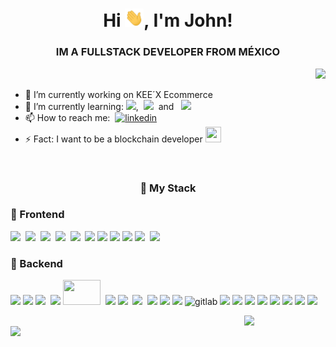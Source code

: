 <h1 align="center">Hi <img src="https://raw.githubusercontent.com/ABSphreak/ABSphreak/master/gifs/Hi.gif" width="30px">, I'm John!</h1>

<h3 align="center">IM A FULLSTACK DEVELOPER FROM MÉXICO</h3>
<p align="right" width="10px"><img src="https://gpvc.arturio.dev/LfJohnVo"></p>

- 🔭 I’m currently working on KEE´X Ecommerce 
- 🌱 I’m currently learning: <img src="https://img.shields.io/badge/rust-%23000000.svg?style=for-the-badge&logo=rust&logoColor=white"/>,&nbsp; <img src="https://img.shields.io/badge/react-%2320232a.svg?style=for-the-badge&logo=react&logoColor=%2361DAFB"/>&nbsp; and &nbsp; <img src="https://img.shields.io/badge/Solidity-%23363636.svg?style=for-the-badge&logo=solidity&logoColor=white"/>&nbsp;
- 📫 How to reach me: &nbsp;<a href="https://www.linkedin.com/in/johnvo95/"><img src='https://img.shields.io/badge/linkedin-%230077B5.svg?style=for-the-badge&logo=linkedin&logoColor=white' alt='linkedin' height='25'></a>
- ⚡ Fact: I want to be a blockchain developer <img src="https://cryptologos.cc/logos/bitcoin-btc-logo.png?v=014" width="25" height="25"/>
<br>
<h3 align="center">🚀 My Stack</h3>
<h3 align="left">🚀 Frontend</h3>

<img src="https://img.shields.io/badge/html5-%23E34F26.svg?style=for-the-badge&logo=html5&logoColor=white" height="35"/>&nbsp;
<img src="https://img.shields.io/badge/css3-%231572B6.svg?style=for-the-badge&logo=css3&logoColor=white" height="35"/>&nbsp;
<img src="https://img.shields.io/badge/javascript-%23323330.svg?style=for-the-badge&logo=javascript&logoColor=%23F7DF1E" height="35"/>&nbsp;
<img src="https://img.shields.io/badge/jquery-%230769AD.svg?style=for-the-badge&logo=jquery&logoColor=white" height="35">&nbsp;
<img src="https://www.markusantonwolf.com/topics/alpine-js/alpinejs-logo.svg" width="40" heigth="35px;">&nbsp;
<img src="https://img.shields.io/badge/react-%2320232a.svg?style=for-the-badge&logo=react&logoColor=%2361DAFB" >
<img src="https://img.shields.io/badge/bootstrap-%23563D7C.svg?style=for-the-badge&logo=bootstrap&logoColor=white" height="35px;">
<img src="https://iconape.com/wp-content/files/zg/371252/svg/371252.svg" width="65px" >
<img src="https://img.shields.io/badge/tailwindcss-%2338B2AC.svg?style=for-the-badge&logo=tailwind-css&logoColor=white" heigth="35px;">
<img src="https://img.shields.io/badge/chart.js-F5788D.svg?style=for-the-badge&logo=chart.js&logoColor=white"/>&nbsp;
<img src="https://laravel-livewire.com/img/twitter.png" width="35px">
<h3 align="left">🚀 Backend</h3>
<img src="https://img.shields.io/badge/php-%23777BB4.svg?style=for-the-badge&logo=php&logoColor=white">
<img src="https://img.shields.io/badge/laravel-%23FF2D20.svg?style=for-the-badge&logo=laravel&logoColor=white">
<img src="https://img.shields.io/badge/WordPress-%23117AC9.svg?style=for-the-badge&logo=WordPress&logoColor=white"/>&nbsp;
<img src="https://img.shields.io/badge/go-%2300ADD8.svg?style=for-the-badge&logo=go&logoColor=white"/>
<img src="https://raw.githubusercontent.com/gofiber/docs/master/static/fiber_v2_logo.svg" width="60" height="40"/>&nbsp;
<img src="https://img.shields.io/badge/python-3670A0?style=for-the-badge&logo=python&logoColor=ffdd54"/>
<img src="https://img.shields.io/badge/FastAPI-005571?style=for-the-badge&logo=fastapi"/>&nbsp;
<img src="https://img.shields.io/badge/node.js-6DA55F?style=for-the-badge&logo=node.js&logoColor=white"/>&nbsp;
<img src="https://img.shields.io/badge/c%23-%23239120.svg?style=for-the-badge&logo=c-sharp&logoColor=white"/>
<img src="https://img.shields.io/badge/mysql-%2300f.svg?style=for-the-badge&logo=mysql&logoColor=white"/>
<img src="https://img.shields.io/badge/postgres-%23316192.svg?style=for-the-badge&logo=postgresql&logoColor=white"/>

<img src='https://img.shields.io/badge/gitlab-%23181717.svg?style=for-the-badge&logo=gitlab' alt='gitlab' height='35'>
<img src="https://img.shields.io/badge/shell_script-%23121011.svg?style=for-the-badge&logo=gnu-bash&logoColor=white"/>
<img src="https://img.shields.io/badge/git-%23F05033.svg?style=for-the-badge&logo=git&logoColor=white"/>
<img src="https://img.shields.io/badge/Linux-FCC624?style=for-the-badge&logo=linux&logoColor=black"/>
<img src="https://img.shields.io/badge/Ubuntu-E95420?style=for-the-badge&logo=ubuntu&logoColor=white">
<img src="https://img.shields.io/badge/Debian-D70A53?style=for-the-badge&logo=debian&logoColor=white">
<img src="https://img.shields.io/badge/cent%20os-002260?style=for-the-badge&logo=centos&logoColor=F0F0F0"> 
<img src="https://img.shields.io/badge/travis%20ci-%232B2F33.svg?style=for-the-badge&logo=travis&logoColor=white">
<img src="https://img.shields.io/badge/docker-%230db7ed.svg?style=for-the-badge&logo=docker&logoColor=white"/>
&nbsp;

</p>
<img align='right' style="margin-right: 0px;" src='https://camo.githubusercontent.com/3c553beb641d154ec09f3f1cce78f434eb72a9b2843dc45e5aa191cc6234b383/687474703a2f2f7374617469632e76656c76657463616368652e6f72672f70616765732f323031382f30362f31332f70617274792d676f706865722f64616e63696e672d676f706865722e676966' width='130px;'>
<br>
<img src="https://github-profile-trophy.vercel.app/?username=LfJohnVo&row=1&column=6">
